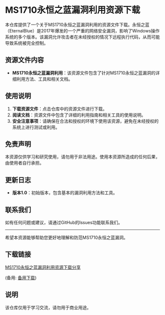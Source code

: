 # MS1710永恒之蓝漏洞利用资源下载

本仓库提供了一个关于MS1710永恒之蓝漏洞利用的资源文件下载。永恒之蓝（EternalBlue）是2017年爆发的一个严重的网络安全漏洞，影响了Windows操作系统的多个版本。该漏洞允许攻击者在未经授权的情况下远程执行代码，从而可能导致系统被完全控制。

## 资源文件内容

- **MS1710永恒之蓝漏洞利用**：该资源文件包含了针对MS1710永恒之蓝漏洞的详细利用方法、工具和相关文档。

## 使用说明

1. **下载资源文件**：点击仓库中的资源文件进行下载。
2. **阅读文档**：资源文件中包含了详细的利用指南和相关工具的使用说明。
3. **安全注意事项**：请确保在合法和授权的环境下使用该资源，避免在未经授权的系统上进行测试或利用。

## 免责声明

本资源仅供学习和研究使用，请勿用于非法用途。使用本资源所造成的任何后果，由使用者自行承担。

## 更新日志

- **版本1.0**：初始版本，包含基本的漏洞利用方法和工具。

## 联系我们

如有任何问题或建议，请通过GitHub的Issues功能联系我们。

---

希望本资源能够帮助您更好地理解和防范MS1710永恒之蓝漏洞。

## 下载链接
[MS1710永恒之蓝漏洞利用资源下载分享](https://pan.quark.cn/s/dd8e9f8044c4) 

(备用: [备用下载](https://pan.baidu.com/s/12ESvxCghWb66rxi0X7-Y4A?pwd=q4sr))

## 说明

该仓库仅用于学习交流，请勿用于商业用途。
